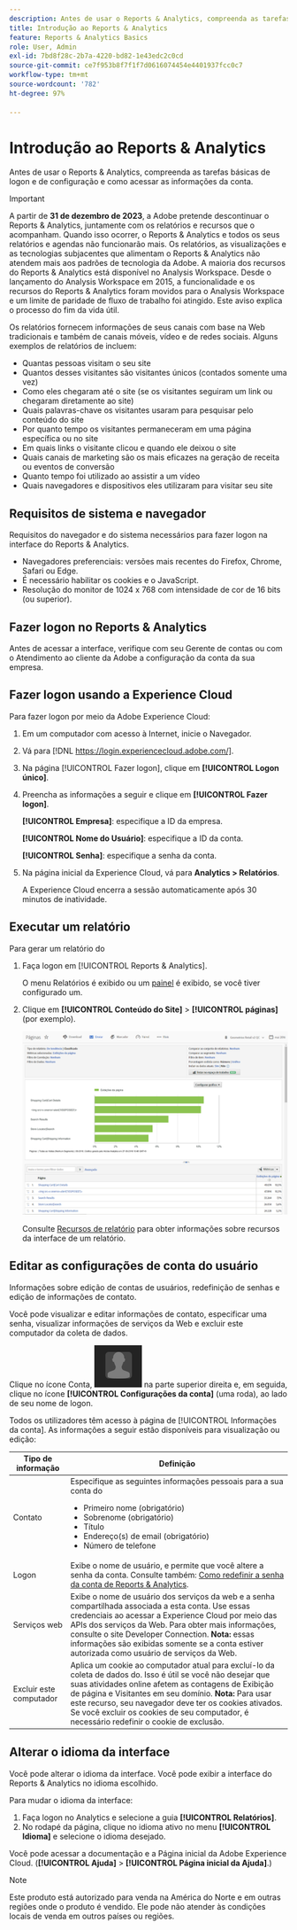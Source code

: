 ```yaml
---
description: Antes de usar o Reports & Analytics, compreenda as tarefas básicas de logon e de configuração e como acessar as informações da conta.
title: Introdução ao Reports & Analytics
feature: Reports & Analytics Basics
role: User, Admin
exl-id: 7bd8f28c-2b7a-4220-bd82-1e43edc2c0cd
source-git-commit: ce7f953b8f7f1f7d0616074454e4401937fcc0c7
workflow-type: tm+mt
source-wordcount: '782'
ht-degree: 97%

---
```


# Introdução ao Reports &amp; Analytics

Antes de usar o Reports &amp; Analytics, compreenda as tarefas básicas de logon e de configuração e como acessar as informações da conta.

>[!IMPORTANT]
>A partir de **31 de dezembro de 2023**, a Adobe pretende descontinuar o Reports &amp; Analytics, juntamente com os relatórios e recursos que o acompanham. Quando isso ocorrer, o Reports &amp; Analytics e todos os seus relatórios e agendas não funcionarão mais. Os relatórios, as visualizações e as tecnologias subjacentes que alimentam o Reports &amp; Analytics não atendem mais aos padrões de tecnologia da Adobe. A maioria dos recursos do Reports &amp; Analytics está disponível no Analysis Workspace. Desde o lançamento do Analysis Workspace em 2015, a funcionalidade e os recursos do Reports &amp; Analytics foram movidos para o Analysis Workspace e um limite de paridade de fluxo de trabalho foi atingido. Este aviso explica o processo do fim da vida útil.

Os relatórios fornecem informações de seus canais com base na Web tradicionais e também de canais móveis, vídeo e de redes sociais. Alguns exemplos de relatórios de incluem:

* Quantas pessoas visitam o seu site
* Quantos desses visitantes são visitantes únicos (contados somente uma vez)
* Como eles chegaram até o site (se os visitantes seguiram um link ou chegaram diretamente ao site)
* Quais palavras-chave os visitantes usaram para pesquisar pelo conteúdo do site
* Por quanto tempo os visitantes permaneceram em uma página específica ou no site
* Em quais links o visitante clicou e quando ele deixou o site
* Quais canais de marketing são os mais eficazes na geração de receita ou eventos de conversão
* Quanto tempo foi utilizado ao assistir a um vídeo
* Quais navegadores e dispositivos eles utilizaram para visitar seu site

## Requisitos de sistema e navegador

Requisitos do navegador e do sistema necessários para fazer logon na interface do Reports &amp; Analytics.

* Navegadores preferenciais: versões mais recentes do Firefox, Chrome, Safari ou Edge.
* É necessário habilitar os cookies e o JavaScript.
* Resolução do monitor de 1024 x 768 com intensidade de cor de 16 bits (ou superior).

## Fazer logon no Reports &amp; Analytics

Antes de acessar a interface, verifique com seu Gerente de contas ou com o Atendimento ao cliente da Adobe a configuração da conta da sua empresa.

## Fazer logon usando a Experience Cloud

Para fazer logon por meio da Adobe Experience Cloud:

1. Em um computador com acesso à Internet, inicie o Navegador.
1. Vá para [!DNL https://login.experiencecloud.adobe.com/].
1. Na página [!UICONTROL Fazer logon], clique em **[!UICONTROL Logon único]**.
1. Preencha as informações a seguir e clique em **[!UICONTROL Fazer logon]**.

   **[!UICONTROL Empresa]**: especifique a ID da empresa.

   **[!UICONTROL Nome do Usuário]**: especifique a ID da conta.

   **[!UICONTROL Senha]**: especifique a senha da conta.
1. Na página inicial da Experience Cloud, vá para **Analytics > Relatórios**.

   A Experience Cloud encerra a sessão automaticamente após 30 minutos de inatividade.

## Executar um relatório

Para gerar um relatório do 

1. Faça logon em [!UICONTROL Reports &amp; Analytics].

   O menu Relatórios é exibido ou um [painel](/help/analyze/reports-analytics/dashboard.md) é exibido, se você tiver configurado um.

1. Clique em **[!UICONTROL Conteúdo do Site]** > **[!UICONTROL páginas]** (por exemplo).

   ![](assets/pages_report.png)

   Consulte [Recursos de relatório](/help/analyze/reports-analytics/overview/report-overview.md) para obter informações sobre recursos da interface de um relatório.

## Editar as configurações de conta do usuário

Informações sobre edição de contas de usuários, redefinição de senhas e edição de informações de contato.

Você pode visualizar e editar informações de contato, especificar uma senha, visualizar informações de serviços da Web e excluir este computador da coleta de dados.

Clique no ícone Conta, ![](assets/account.png) na parte superior direita e, em seguida, clique no ícone **[!UICONTROL Configurações da conta]** (uma roda), ao lado de seu nome de logon.

Todos os utilizadores têm acesso à página de [!UICONTROL Informações da conta]. As informações a seguir estão disponíveis para visualização ou edição:

| Tipo de informação | Definição |
| --- | --- |
| Contato | Especifique as seguintes informações pessoais para a sua conta do<ul><li>Primeiro nome (obrigatório)</li><li>Sobrenome (obrigatório)</li><li>Título</li><li>Endereço(s) de email (obrigatório)</li><li>Número de telefone</li></ul> |
| Logon | Exibe o nome de usuário, e permite que você altere a senha da conta. Consulte também: [Como redefinir a senha da conta de Reports &amp; Analytics](https://experienceleague.adobe.com/docs/analytics/technotes/troubleshoot-login.html). |
| Serviços web | Exibe o nome de usuário dos serviços da web e a senha compartilhada associada a esta conta. Use essas credenciais ao acessar a Experience Cloud por meio das APIs dos serviços da Web. Para obter mais informações, consulte o site Developer Connection. **Nota:** essas informações são exibidas somente se a conta estiver autorizada como usuário de serviços da Web. |
| Excluir este computador | Aplica um cookie ao computador atual para excluí-lo da coleta de dados do. Isso é útil se você não desejar que suas atividades online afetem as contagens de Exibição de página e Visitantes em seu domínio. **Nota:** Para usar este recurso, seu navegador deve ter os cookies ativados. Se você excluir os cookies de seu computador, é necessário redefinir o cookie de exclusão. |

## Alterar o idioma da interface

Você pode alterar o idioma da interface. Você pode exibir a interface do Reports &amp; Analytics no idioma escolhido.

Para mudar o idioma da interface:

1. Faça logon no Analytics e selecione a guia **[!UICONTROL Relatórios]**.
1. No rodapé da página, clique no idioma ativo no menu **[!UICONTROL Idioma]** e selecione o idioma desejado.

Você pode acessar a documentação e a Página inicial da Adobe Experience Cloud. (**[!UICONTROL Ajuda]** > **[!UICONTROL Página inicial da Ajuda]**.)

>[!NOTE]
>Este produto está autorizado para venda na América do Norte e em outras regiões onde o produto é vendido. Ele pode não atender às condições locais de venda em outros países ou regiões.
